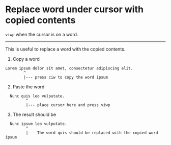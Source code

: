 # Replace word under cursor with copied contents

`viwp` when the cursor is on a word.

---

This is useful to replace a word with the copied contents.

1. Copy a word

```
Lorem ipsum dolor sit amet, consectetur adipiscing elit.
        ^
        |--- press ciw to copy the word ipsum
```

2. Paste the word

```
  Nunc quis leo vulputate.
         ^
         |--- place cursor here and press viwp
```

3. The result should be

```
  Nunc ipsum leo vulputate.
         ^
         |--- The word quis should be replaced with the copied word ipsum         
```



